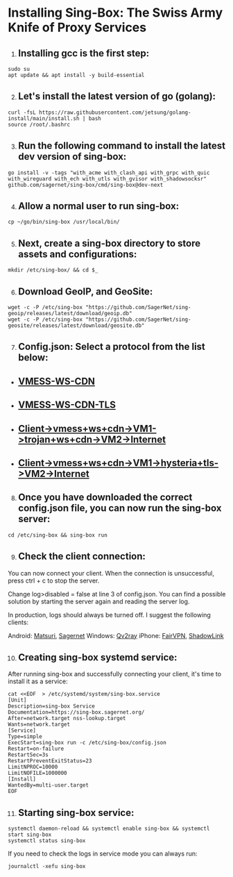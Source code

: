 
# Installing Sing-Box: The Swiss Army Knife of Proxy Services
  
  
1. ## Installing gcc is the first step:
```
sudo su
apt update && apt install -y build-essential
```
  
2. ## Let's install the latest version of go (golang):
  
```
curl -fsL https://raw.githubusercontent.com/jetsung/golang-install/main/install.sh | bash
source /root/.bashrc
```
3. ## Run the following command to install the latest dev version of sing-box:
  
```
go install -v -tags "with_acme with_clash_api with_grpc with_quic with_wireguard with_ech with_utls with_gvisor with_shadowsocksr" github.com/sagernet/sing-box/cmd/sing-box@dev-next
```
  
4. ## Allow a normal user to run sing-box:
  
```
cp ~/go/bin/sing-box /usr/local/bin/
```
  
5. ## Next, create a sing-box directory to store assets and configurations:
```
mkdir /etc/sing-box/ && cd $_
```
6. ## Download GeoIP, and GeoSite:
```
wget -c -P /etc/sing-box "https://github.com/SagerNet/sing-geoip/releases/latest/download/geoip.db"
wget -c -P /etc/sing-box "https://github.com/SagerNet/sing-geosite/releases/latest/download/geosite.db"
```
7. ## Config.json: Select a protocol from the list below:
  
 - ## [VMESS-WS-CDN](https://github.com/bitcoinvps/sing-box-easy/tree/main/sing-box-config/vmess-ws-cdn)
 - ## [VMESS-WS-CDN-TLS](https://github.com/bitcoinvps/sing-box-easy/tree/main/sing-box-config/vmess-ws-cdn-tls)
 - ## [Client->vmess+ws+cdn->VM1->trojan+ws+cdn->VM2->Internet](https://github.com/bitcoinvps/sing-box-easy/tree/main/sing-box-config/iran-multi-hop)
 - ## [Client->vmess+ws+cdn->VM1->hysteria+tls->VM2->Internet](https://github.com/bitcoinvps/sing-box-easy/tree/main/sing-box-config/vm1-vm2-hysteria-multi-hop)
 
8. ## Once you have downloaded the correct config.json file, you can now run the sing-box server:
```
cd /etc/sing-box && sing-box run
```
9. ## Check the client connection:
  
You can now connect your client. When the connection is unsuccessful, press ctrl + c to stop the server.
  
Change log>disabled = false at line 3 of config.json. You can find a possible solution by starting the server again and reading the server log.
  
In production, logs should always be turned off. I suggest the following clients:

Android: [Matsuri](https://github.com/MatsuriDayo/Matsuri/releases/latest), [Sagernet](https://play.google.com/store/apps/developer?id=%E4%B8%96%E7%95%8C)
Windows: [Qv2ray](https://github.com/Qv2ray/Qv2ray)
iPhone: [FairVPN](https://apps.apple.com/app/fair-vpn/id1533873488), [ShadowLink](https://apps.apple.com/app/shadowlink-shadowsocks-vpn/id1439686518)
  
10. ## Creating sing-box systemd service:
After running sing-box and successfully connecting your client, it's time to install it as a service:
```
cat <<EOF  > /etc/systemd/system/sing-box.service
[Unit]
Description=sing-box Service
Documentation=https://sing-box.sagernet.org/
After=network.target nss-lookup.target
Wants=network.target
[Service]
Type=simple
ExecStart=sing-box run -c /etc/sing-box/config.json
Restart=on-failure
RestartSec=3s
RestartPreventExitStatus=23
LimitNPROC=10000
LimitNOFILE=1000000
[Install]
WantedBy=multi-user.target
EOF
```
  
11. ## Starting sing-box service:
```
systemctl daemon-reload && systemctl enable sing-box && systemctl start sing-box
systemctl status sing-box
```
  
If you need to check the logs in service mode you can always run:
```
journalctl -xefu sing-box
```
